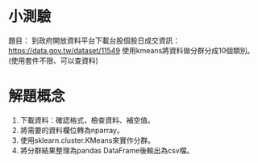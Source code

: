 # 小測驗
題目：
到政府開放資料平台下載台股個股日成交資訊：https://data.gov.tw/dataset/11549
使用kmeans將資料做分群分成10個類別。
(使用套件不限、可以查資料)

# 解題概念
1. 下載資料：確認格式，檢查資料、補空值。
2. 將需要的資料欄位轉為nparray。
3. 使用sklearn.cluster.KMeans來實作分群。
4. 將分群結果整理為pandas DataFrame後輸出為csv檔。